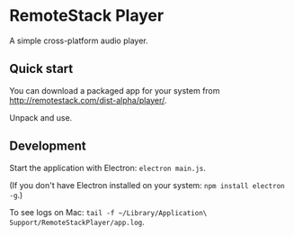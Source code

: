 # RemoteStack Player

A simple cross-platform audio player.


## Quick start

You can download a packaged app for your system from
http://remotestack.com/dist-alpha/player/.

Unpack and use.


## Development

Start the application with Electron: `electron main.js`.

(If you don't have Electron installed on your system: `npm install electron -g`.)

To see logs on Mac: `tail -f ~/Library/Application\ Support/RemoteStackPlayer/app.log`.
